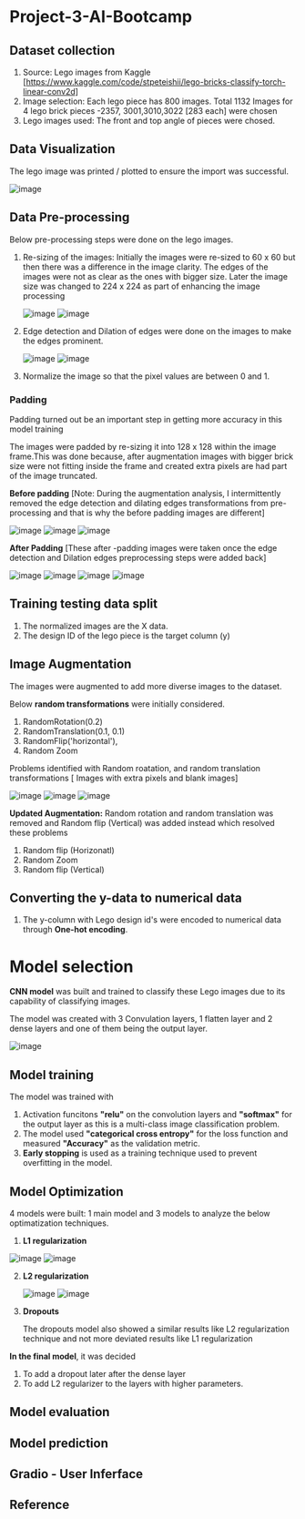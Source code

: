 # Project-3-AI-Bootcamp


## Dataset collection

1. Source: Lego images from Kaggle [https://www.kaggle.com/code/stpeteishii/lego-bricks-classify-torch-linear-conv2d]
2. Image selection: Each lego piece has 800 images. Total 1132 Images for 4 lego brick pieces -2357, 3001,3010,3022 [283 each] were chosen
3. Lego images used: The front and top angle of pieces were chosed. 

## Data Visualization
The lego image was printed / plotted to ensure the import was successful.

![image](https://github.com/user-attachments/assets/a0f4e6ec-d309-4c9a-a215-95b2d18cca7f)





## Data Pre-processing

Below pre-processing steps were done on the lego images. 

1. Re-sizing of the images:
      Initially the images were re-sized to 60 x 60 but then there was a difference in the image clarity. The edges of the images were not as clear as the ones with bigger size. Later the image size was changed to 224 x 224 as part of enhancing the image processing

   ![image](https://github.com/user-attachments/assets/3f502e36-169f-4c85-b57c-fd67e4cc6ec6)
   ![image](https://github.com/user-attachments/assets/9875ea42-6ec0-4648-9631-bc51be5eb111)


3. Edge detection and Dilation of edges were done on the images to make the edges prominent.

   ![image](https://github.com/user-attachments/assets/d0bd86d0-70b2-4e69-9eab-eb39af337b87)
   ![image](https://github.com/user-attachments/assets/c1a99fdf-dd43-4dda-812e-dc45dcfe72eb)

  
3. Normalize the image so that the pixel values are between 0 and 1.   

### Padding

Padding turned out be an important step in getting more accuracy in this model training

The images were padded by re-sizing it into 128 x 128 within the image frame.This was done because, after augmentation images with bigger brick size were not fitting inside the frame and created extra pixels are had part of the image truncated.

**Before padding** [Note: During the augmentation analysis, I intermittently removed the edge detection and dilating edges transformations from pre-processing and that is why the before padding images are different]

   ![image](https://github.com/user-attachments/assets/f9450e9a-2ff6-4b4a-8142-be0f784b7669)
   ![image](https://github.com/user-attachments/assets/7f858ede-bf30-4ea1-82e9-136d0666831b)
   ![image](https://github.com/user-attachments/assets/26256330-4523-4e7e-a396-9e4c64d19b3a)

**After Padding** [These after -padding images were taken once the edge detection and Dilation edges preprocessing steps were added back]


   ![image](https://github.com/user-attachments/assets/11194b5a-144f-4ac5-af83-abf70c1ff81e)
   ![image](https://github.com/user-attachments/assets/fe8aa147-d9af-4514-b9b7-becadd5bafc6)
   ![image](https://github.com/user-attachments/assets/87b1be22-95c9-4fc9-8423-eac1dddf2893)
   ![image](https://github.com/user-attachments/assets/b3bebc23-b2b4-4efd-bccc-144fd4e496ca)

## Training testing data split
1. The normalized images are the X data.
2. The design ID of the lego piece is the target column (y)


## Image Augmentation
The images were augmented to add more diverse images to the dataset.

Below **random transformations** were initially considered. 

   1. RandomRotation(0.2)
   2. RandomTranslation(0.1, 0.1)
   3. RandomFlip('horizontal'),
   4. Random Zoom

Problems identified with Random roatation, and random translation transformations [ Images with extra pixels and blank images]

   ![image](https://github.com/user-attachments/assets/aeee6718-aad3-43f9-b2df-e96930669456)
   ![image](https://github.com/user-attachments/assets/015ae759-b606-4154-8bc8-818c83d299e4)
   ![image](https://github.com/user-attachments/assets/c2d5e244-e9bf-437b-b94a-a768ed007cf2)

**Updated Augmentation:** Random rotation and random translation was removed and Random flip (Vertical) was added instead which resolved these problems 
   
1. Random flip (Horizonatl)
2. Random Zoom
3. Random flip (Vertical)

## Converting the y-data to numerical data
1. The y-column with Lego design id's were encoded to numerical data through **One-hot encoding**. 



# Model selection


**CNN model** was built and trained to classify these Lego images due to its capability of classifying images. 

The model was created with 3 Convulation layers, 1 flatten layer and 2 dense layers and one of them being the output layer.

![image](https://github.com/user-attachments/assets/d8e1b5bc-d1b6-45b7-8c44-094928db45b3)


## Model training

The model was trained with

1. Activation funcitons **"relu"** on the convolution layers and **"softmax"** for the output layer as this is a multi-class image classification problem.
2. The model used **"categorical cross entropy"** for the loss function and measured **"Accuracy"** as the validation metric.
3. **Early stopping** is used as a training technique used to prevent overfitting in the model.

## Model Optimization

4 models were built: 1 main model and 3 models to analyze the below optimatization techniques.

1. **L1 regularization**


  ![image](https://github.com/user-attachments/assets/ca3cf1ac-aec6-4a99-b0b2-ea6dd4b96838)
  ![image](https://github.com/user-attachments/assets/a73e5220-09ca-4283-9609-b1447dfb0aa6)


2. **L2 regularization**

   ![image](https://github.com/user-attachments/assets/a2d91fe9-8013-4d28-83c5-b4bd6521b0bd)
   ![image](https://github.com/user-attachments/assets/9eabd546-c69d-4c30-97a0-d66116c21692)


4. **Dropouts**

   The dropouts model also showed a similar results like L2 regularization technique and not more deviated results like L1 regularization

**In the final model**, it was decided 

   1. To add a dropout later after the dense layer
   2. To add L2 regularizer to the layers with higher parameters. 

## Model evaluation
## Model prediction

## Gradio - User Inferface



## Reference


   
   
   

